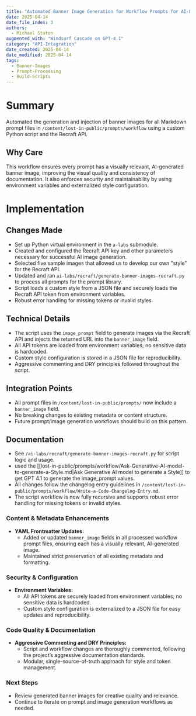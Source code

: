 ```yaml
---
title: "Automated Banner Image Generation for Workflow Prompts for AI-Labs"
date: 2025-04-14
date_file_index: 3
authors:
  - Michael Staton
augmented_with: "Windsurf Cascade on GPT-4.1"
category: "API-Integration"
date_created: 2025-04-14
date_modified: 2025-04-14
tags:
  - Banner-Images
  - Prompt-Processing
  - Build-Scripts
---
```


# Summary
Automated the generation and injection of banner images for all Markdown prompt files in `/content/lost-in-public/prompts/workflow` using a custom Python script and the Recraft API.

## Why Care
This workflow ensures every prompt has a visually relevant, AI-generated banner image, improving the visual quality and consistency of documentation. It also enforces security and maintainability by using environment variables and externalized style configuration.

# Implementation

## Changes Made
- Set up Python virtual environment in the `a-labs` submodule. 
- Created and configured the Recraft API key and other parameters necessary for successful AI image generation.
- Selected five sample images that allowed us to develop our own "style" for the Recraft API.
- Updated and ran `ai-labs/recraft/generate-banner-images-recraft.py` to process all prompts for the prompt library.
- Script loads a custom style from a JSON file and securely loads the Recraft API token from environment variables.
- Robust error handling for missing tokens or invalid styles.

## Technical Details
- The script uses the `image_prompt` field to generate images via the Recraft API and injects the returned URL into the `banner_image` field.
- All API tokens are loaded from environment variables; no sensitive data is hardcoded.
- Custom style configuration is stored in a JSON file for reproducibility.
- Aggressive commenting and DRY principles followed throughout the script.

## Integration Points
- All prompt files in `/content/lost-in-public/prompts/` now include a `banner_image` field.
- No breaking changes to existing metadata or content structure.
- Future prompt/image generation workflows should build on this pattern.

## Documentation
- See `/ai-labs/recraft/generate-banner-images-recraft.py` for script logic and usage.
- used the [[lost-in-public/prompts/workflow/Ask-Generative-AI-model-to-generate-a-Style.md|Ask Generative AI model to generate a Style]] to get GPT 4.1 to generate the image_prompt values. 
- All changes follow the changelog entry guidelines in `/content/lost-in-public/prompts/workflow/Write-a-Code-Changelog-Entry.md`.
- The script workflow is now fully recursive and supports robust error handling for missing tokens or invalid styles.

### Content & Metadata Enhancements
- **YAML Frontmatter Updates:**
  - Added or updated `banner_image` fields in all processed workflow prompt files, ensuring each has a visually relevant, AI-generated image.
  - Maintained strict preservation of all existing metadata and formatting.

### Security & Configuration
- **Environment Variables:**
  - All API tokens are securely loaded from environment variables; no sensitive data is hardcoded.
  - Custom style configuration is externalized to a JSON file for easy updates and reproducibility.

### Code Quality & Documentation
- **Aggressive Commenting and DRY Principles:**
  - Script and workflow changes are thoroughly commented, following the project’s aggressive documentation standards.
  - Modular, single-source-of-truth approach for style and token management.

### Next Steps
- Review generated banner images for creative quality and relevance.
- Continue to iterate on prompt and image generation workflows as needed.